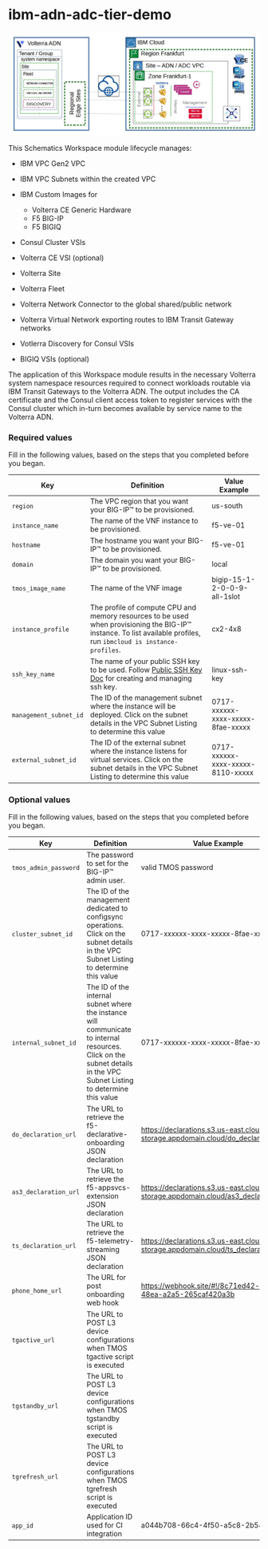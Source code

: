 # ibm-adn-adc-tier-demo

![Workspace Diagram](./assets/ibmcloud_schematices_adn_adc_tier_diagram.jpg)

This Schematics Workspace module lifecycle manages:

- IBM VPC Gen2 VPC
- IBM VPC Subnets within the created VPC
- IBM Custom Images for

    - Volterra CE Generic Hardware
    - F5 BIG-IP
    - F5 BIGIQ

- Consul Cluster VSIs
- Volterra CE VSI (optional)
- Volterra Site
- Volterra Fleet
- Volterra Network Connector to the global shared/public network
- Volterra Virtual Network exporting routes to IBM Transit Gateway networks
- Votlerra Discovery for Consul VSIs
- BIGIQ VSIs (optional)

The application of this Workspace module results in the necessary Volterra system namespace resources required to connect workloads routable via IBM Transit Gateways to the Volterra ADN. The output includes the CA certificate and the Consul client access token to register services with the Consul cluster which in-turn becomes available by service name to the Volterra ADN.
### Required values
Fill in the following values, based on the steps that you completed before you began.

| Key | Definition | Value Example |
| --- | ---------- | ------------- |
| `region` | The VPC region that you want your BIG-IP™ to be provisioned. | us-south |
| `instance_name` | The name of the VNF instance to be provisioned. | f5-ve-01 |
| `hostname` | The hostname you want your BIG-IP™ to be provisioned. | f5-ve-01 |
| `domain` | The domain you want your BIG-IP™ to be provisioned. | local |
| `tmos_image_name` | The name of the VNF image  | bigip-15-1-2-0-0-9-all-1slot |
| `instance_profile` | The profile of compute CPU and memory resources to be used when provisioning the BIG-IP™ instance. To list available profiles, run `ibmcloud is instance-profiles`. | cx2-4x8 |
| `ssh_key_name` | The name of your public SSH key to be used. Follow [Public SSH Key Doc](https://cloud.ibm.com/docs/vpc-on-classic-vsi?topic=vpc-on-classic-vsi-ssh-keys) for creating and managing ssh key. | linux-ssh-key |
| `management_subnet_id` | The ID of the management subnet where the instance will be deployed. Click on the subnet details in the VPC Subnet Listing to determine this value | 0717-xxxxxx-xxxx-xxxxx-8fae-xxxxx |
| `external_subnet_id` | The ID of the external subnet where the instance listens for virtual services. Click on the subnet details in the VPC Subnet Listing to determine this value | 0717-xxxxxx-xxxx-xxxxx-8110-xxxxx |

### Optional values
Fill in the following values, based on the steps that you completed before you began.

| Key | Definition | Value Example |
| --- | ---------- | ------------- |
| `tmos_admin_password` | The password to set for the BIG-IP™ admin user. | valid TMOS password |
| `cluster_subnet_id` | The ID of the management dedicated to configsync operations. Click on the subnet details in the VPC Subnet Listing to determine this value | 0717-xxxxxx-xxxx-xxxxx-8fae-xxxxx |
| `internal_subnet_id` | The ID of the internal subnet where the instance will communicate to internal resources. Click on the subnet details in the VPC Subnet Listing to determine this value | 0717-xxxxxx-xxxx-xxxxx-8fae-xxxxx |
| `do_declaration_url` | The URL to retrieve the f5-declarative-onboarding JSON declaration  | https://declarations.s3.us-east.cloud-object-storage.appdomain.cloud/do_declaration.json |
| `as3_declaration_url` | The URL to retrieve the f5-appsvcs-extension JSON declaration  | https://declarations.s3.us-east.cloud-object-storage.appdomain.cloud/as3_declaration.json |
| `ts_declaration_url` | The URL to retrieve the f5-telemetry-streaming JSON declaration  | https://declarations.s3.us-east.cloud-object-storage.appdomain.cloud/ts_declaration.json |
| `phone_home_url` | The URL for post onboarding web hook  | https://webhook.site/#!/8c71ed42-da62-48ea-a2a5-265caf420a3b |
| `tgactive_url` | The URL to POST L3 device configurations when TMOS tgactive script is executed |
| `tgstandby_url` | The URL to POST L3 device configurations when TMOS tgstandby script is executed |
| `tgrefresh_url` | The URL to POST L3 device configurations when TMOS tgrefresh script is executed |
| `app_id` | Application ID used for CI integration | a044b708-66c4-4f50-a5c8-2b54eff5f9b5 |

